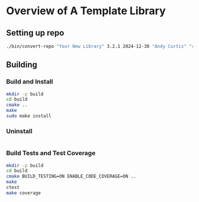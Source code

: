 # Overview of A Template Library

## Setting up repo

```bash
./bin/convert-repo "Your New Library" 3.2.1 2024-12-30 "Andy Curtis" "contactandyc@gmail.com" "linkedin.com/in/andycurtis"
```

## Building

### Build and Install
```bash
mkdir -p build
cd build
cmake ..
make
sudo make install
```

### Uninstall
```bash

```

### Build Tests and Test Coverage
```bash
mkdir -p build
cd build
cmake BUILD_TESTING=ON ENABLE_CODE_COVERAGE=ON ..
make
ctest
make coverage
```


